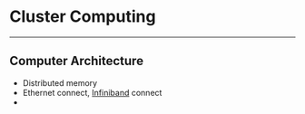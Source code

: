 # Cluster Computing

---

## Computer Architecture

- Distributed memory
- Ethernet connect, [Infiniband](https://en.wikipedia.org/wiki/InfiniBand) connect 
- 